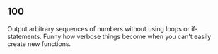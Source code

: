 100
---
Output arbitrary sequences of numbers without using loops or if-statements.
Funny how verbose things become when you can't easily create new functions.
